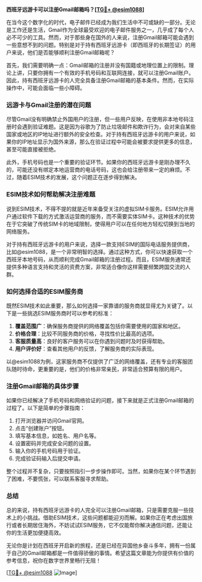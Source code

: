**西班牙远游卡可以注册Gmail邮箱吗？[[TG💪+ @esim1088](https://t.me/s/esim1088)]**

在当今这个数字化的时代，电子邮件已经成为我们生活中不可或缺的一部分。无论是工作还是生活，Gmail作为全球最受欢迎的电子邮件服务之一，几乎成了每个人必不可少的工具。然而，对于那些身在国外的人来说，注册Gmail邮箱可能会遇到一些意想不到的问题。特别是对于持有西班牙远游卡（即西班牙的长期签证）的用户来说，他们是否能够顺利注册Gmail邮箱呢？

首先，我们需要明确一点：Gmail邮箱的注册并没有国籍或地理位置上的限制。理论上讲，只要你拥有一个有效的手机号码和互联网连接，就可以注册Gmail账户。因此，持有西班牙远游卡的人完全具备注册Gmail邮箱的基本条件。然而，在实际操作中，可能会面临一些小障碍。

### **远游卡与Gmail注册的潜在问题**

尽管Gmail没有明确禁止外国用户的注册，但一些用户反映，在使用非本地号码注册时会遇到验证难题。这是因为谷歌为了防止垃圾邮件和欺诈行为，会对来自某些国家或地区的IP地址进行额外的安全检查。对于持有西班牙远游卡的用户来说，如果你的IP地址显示为国外来源，那么在验证过程中可能会被要求提供更多的信息，甚至可能直接被拒绝。

此外，手机号码也是一个重要的验证环节。如果你的西班牙远游卡是刚办理不久的，可能还没有绑定本地运营商的电话号码，这也会给注册带来一定的麻烦。不过，随着ESIM技术的发展，这个问题正在逐步得到解决。

### **ESIM技术如何帮助解决注册难题**

说到ESIM技术，不得不提的就是近年来备受关注的虚拟SIM卡服务。ESIM允许用户通过软件下载的方式激活运营商的服务，而不需要实体SIM卡。这种技术的优势在于它突破了传统SIM卡的地域限制，使得用户可以在任何地方轻松切换到当地的网络服务。

对于持有西班牙远游卡的用户来说，选择一款支持ESIM的国际电话服务提供商，比如@esim1088，是一个非常明智的选择。通过这种方式，你可以快速获取一个西班牙本地号码，从而顺利完成Gmail邮箱的注册过程。而且，ESIM服务通常还提供多种语言支持和灵活的资费方案，非常适合像你这样需要频繁跨国交流的人群。

### **如何选择合适的ESIM服务商**

既然ESIM技术如此重要，那么如何选择一家靠谱的服务商就显得尤为关键了。以下是一些挑选ESIM服务商时可以参考的标准：

1. **覆盖范围广**：确保服务商提供的网络覆盖包括你需要使用的国家和地区。
2. **价格合理**：比较不同服务商的价格，寻找性价比最高的选项。
3. **客服质量高**：良好的客户服务可以在你遇到问题时及时获得帮助。
4. **用户评价好**：查看其他用户的反馈，了解服务商的实际表现。

以@esim1088为例，这家服务商不仅提供了广泛的网络覆盖，还有专业的客服团队随时待命，更重要的是，他们的价格非常亲民，非常适合预算有限的用户。

### **注册Gmail邮箱的具体步骤**

如果你已经解决了手机号码和网络验证的问题，接下来就是正式注册Gmail邮箱的过程了。以下是简单的步骤指南：

1. 打开浏览器并访问Gmail官网。
2. 点击“创建账户”按钮。
3. 填写基本信息，如姓名、用户名等。
4. 设置密码并完成安全问题的设置。
5. 输入你的手机号码用于验证。
6. 完成验证码输入后提交申请。

整个过程并不复杂，只要按照指引一步步操作即可。当然，如果你在某个环节遇到了困难，不要慌张，可以联系客服寻求帮助。

### **总结**

总的来说，持有西班牙远游卡的人完全可以注册Gmail邮箱，只是需要克服一些技术上的小挑战。借助ESIM技术，这些问题都能迎刃而解。如果你正在考虑出国旅行或者长期居住海外，不妨试试ESIM服务，它不仅能帮你解决通信问题，还能让你的生活更加便捷高效。

无论你是计划在西班牙开启新的旅程，还是已经在异国他乡奋斗多年，拥有一份属于自己的Gmail邮箱都是一件值得骄傲的事情。希望这篇文章能为你提供有价值的参考信息，祝你在数字世界里畅行无阻！

[[TG💪+ @esim1088](https://t.me/s/esim1088) ![Image](https://i.postimg.cc/4NQfJmqS/Snipaste-2025-05-13-00-14-12.png)]